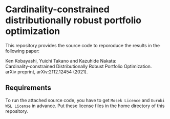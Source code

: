 # Cardinality-constrained distributionally robust portfolio optimization

This repository provides the source code to reporoduce the results in the following paper:

Ken Kobayashi, Yuichi Takano and Kazuhide Nakata:  
Cardinality-constrained Distributionally Robust Portfolio Optimization.  
arXiv preprint, arXiv:2112.12454 (2021).

## Requirements

To run the attached source code, you have to get `Mosek Licence` and `Gurobi WSL License` in advance. 
Put these license files in the home directory of this repository.
